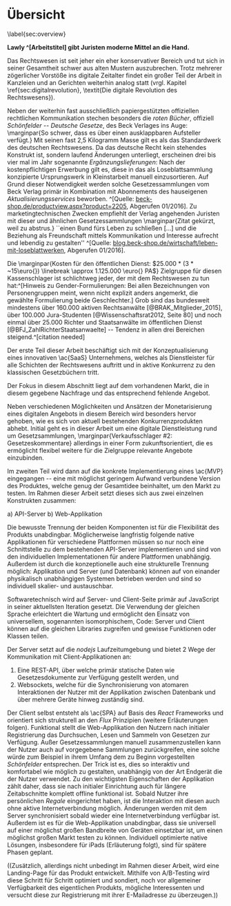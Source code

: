 # Übersicht
\label{sec:overview}

**Lawly ^[Arbeitstitel] gibt Juristen moderne Mittel an die Hand.**

Das Rechtswesen ist seit jeher ein eher konservativer Bereich und tut sich in seiner Gesamtheit schwer aus alten Mustern auszubrechen. Trotz mehrerer zögerlicher Vorstöße ins digitale Zeitalter findet ein großer Teil der Arbeit in Kanzleien und an Gerichten weiterhin analog statt (vrgl. Kapitel \ref{sec:digitalrevolution}, \textit{Die digitale Revolution des Rechtswesens}).

Neben der weiterhin fast ausschließlich papiergestützten offiziellen rechtlichen Kommunikation stechen besonders die *roten Bücher*, offiziell *Schönfelder -- Deutsche Gesetze*, des Beck Verlages ins Auge: \marginpar{So schwer, dass es über einen ausklappbaren Aufsteller verfügt.} Mit seinen fast 2,5 Kilogramm Masse gilt es als das Standardwerk des deutschen Rechtswesens. Da das deutsche Recht kein stehendes Konstrukt ist, sondern laufend Änderungen unterliegt, erscheinen drei bis vier mal im Jahr sogenannte *Ergänzungslieferungen*: Nach der kostenpflichtigen Erwerbung gilt es, diese in das als Loseblattsammlung konzipierte Ursprungswerk in Kleinstarbeit manuell einzusortieren. Auf Grund dieser Notwendigkeit werden solche Gesetzessammlungen vom Beck Verlag primär in Kombination mit Abonnements des hauseigenen *Aktualisierungsservices* beworben. ^[Quelle: [beck-shop.de/productview.aspx?product=2205](http://beck-shop.de/Schoenfelder-Deutsche-Gesetze/productview.aspx?product=2205), Abgerufen 01/2016]. Zu marketingtechnischen Zwecken empfiehlt der Verlag angehenden Juristen mit dieser und ähnlichen Gesetzessammlungen \marginpar{Zitat gekürzt, weil zu abstrus.} ``einen Bund fürs Leben zu schließen [...] und die Beziehung als Freundschaft mittels Kommunikation und Interesse aufrecht und lebendig zu gestalten'' ^[Quelle: [blog.beck-shop.de/wirtschaft/leben-mit-loseblattwerken](http://blog.beck-shop.de/wirtschaft/leben-mit-loseblattwerken/), Abgerufen 01/2016].

Die \marginpar{Kosten für den öffentlichen Dienst: $25.000 * (3 * ~15\euro{}) \linebreak \approx 1.125.000 \euro{} PA$} Zielgruppe für diesen Kassenschlager ist schlichtweg jeder, der mit dem Rechtswesen zu tun hat:^[Hinweis zu Gender-Formulierungen: Bei allen Bezeichnungen von Personengruppen meint, wenn nicht explizit anders angemerkt, die gewählte Formulierung beide Geschlechter.] Grob sind das bundesweit mindestens über 160.000 aktiven Rechtsanwälte [@BRAK_Mitglieder_2015], über 100.000 Jura-Studenten [@Wissenschaftsrat2012, Seite 80] und noch einmal über 25.000 Richter und Staatsanwälte im öffentlichen Dienst [@BFJ_ZahlRichterStaatsanwaelte] -- Tendenz in allen drei Bereichen steigend.^[citation needed]

Der erste Teil dieser Arbeit beschäftigt sich mit der Konzeptualisierung eines innovativen \ac{SaaS} Unternehmens, welches als Dienstleister für alle Schichten der Rechtswesens auftritt und in aktive Konkurrenz zu den klassischen Gesetzbüchern tritt.

Der Fokus in diesem Abschnitt liegt auf dem vorhandenen Markt, die in diesem gegebene Nachfrage und das entsprechend fehlende Angebot.

Neben verschiedenen Möglichkeiten und Ansätzen der Monetarisierung eines digitalen Angebots in diesem Bereich wird besonders hervor gehoben, wie es sich von aktuell bestehenden Konkurrenzprodukten abhebt. Initial geht es in dieser Arbeit um eine digitale Dienstleistung rund um Gesetzsammlungen, \marginpar{Verkaufsschlager \#2: Gesetzeskommentare} allerdings in einer Form zukunftsorientiert, die es ermöglicht flexibel weitere für die Zielgruppe relevante Angebote einzubinden.

Im zweiten Teil wird dann auf die konkrete Implementierung eines \ac{MVP} eingegangen -- eine mit möglichst geringem Aufwand verbundene Version des Produktes, welche genug der Gesamtidee beinhaltet, um den Markt zu testen. Im Rahmen dieser Arbeit setzt dieses sich aus zwei einzelnen Konstrukten zusammen:

  a)  API-Server
  b)  Web-Applikation

Die bewusste Trennung der beiden Komponenten ist für die Flexibilität des Produkts unabdingbar. Möglicherweise langfristig folgende native Applikationen für verschiedene Plattformen müssen so nur noch eine Schnittstelle zu dem bestehenden API-Server implementieren und sind von den individuellen Implementationen für andere Plattformen unabhängig. Außerdem ist durch die konzeptionelle auch eine strukturelle Trennung möglich: Applikation und Server (und Datenbank) können auf von einander physikalisch unabhängigen Systemen betrieben werden und sind so individuell skalier- und austauschbar.

Softwaretechnisch wird auf Server- und Client-Seite primär auf JavaScript in seiner aktuellsten Iteration gesetzt. Die Verwendung der gleichen Sprache erleichtert die Wartung und ermöglicht den Einsatz von universellem, sogenannten isomorphischem, Code: Server und Client können auf die gleichen Libraries zugreifen und gewisse Funktionen oder Klassen teilen.

Der Server setzt auf die *nodejs* Laufzeitumgebung und bietet 2 Wege der Kommunikation mit Client-Applikationen an:

  1. Eine REST-API, über welche primär statische Daten wie Gesetzesdokumente zur Verfügung gestellt werden, und
  2. Websockets, welche für die Synchronisierung von atomaren Interaktionen der Nutzer mit der Applikation zwischen Datenbank und über mehrere Geräte hinweg zuständig sind.

Der Client selbst entsteht als \ac{SPA} auf Basis des *React* Frameworks und orientiert sich strukturell an den *Flux* Prinzipien (weitere Erläuterungen folgen). Funktional stellt die Web-Applikation den Nutzern nach initialer Registrierung das Durchsuchen, Lesen und Sammeln von Gesetzen zur Verfügung. Außer Gesetzessammlungen manuell zusammenzustellen kann der Nutzer auch auf vorgegebene Sammlungen zurückgreifen, eine solche würde zum Beispiel in ihrem Umfang dem zu Beginn vorgestellten *Schönfelder* entsprechen. Der Trick ist es, dies so interaktiv und komfortabel wie möglich zu gestalten, unabhängig von der Art Endgerät die der Nutzer verwendet. Zu den wichtigsten Eigenschaften der Applikation zählt daher, dass sie nach initialer Einrichtung auch für längere Zeitabschnitte komplett offline funktional ist. Sobald Nutzer ihre persönlichen *Regale* eingerichtet haben, ist die Interaktion mit diesen auch ohne aktive Internetverbindung möglich. Änderungen werden mit dem Server synchronisiert sobald wieder eine Internetverbindung verfügbar ist. Außerdem ist es für die Web-Applikation unabdingbar, dass sie universell auf einer möglichst großen Bandbreite von Geräten einsetzbar ist, um einen möglichst großen Markt testen zu können. Individuell optimierte native Lösungen, insbesondere für iPads (Erläuterung folgt), sind für spätere Phasen geplant.

((Zusätzlich, allerdings nicht unbedingt im Rahmen dieser Arbeit, wird eine Landing-Page für das Produkt entwickelt. Mithilfe von A/B-Testing wird diese Schritt für Schritt optimiert und sondiert, noch vor allgemeiner Verfügbarkeit des eigentlichen Produkts, mögliche Interessenten und versucht diese zur Registrierung mit ihrer E-Mailadresse zu überzeugen.))


